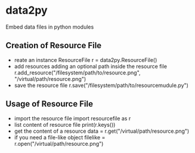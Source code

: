 data2py
=======

Embed data files in python modules

Creation of Resource File 
-------------------------
 - reate an instance ResourceFile
   r = data2py.ResourceFile()
 - add resources adding an optional path inside the resource file
   r.add_resource("/filesystem/path/to/resource.png", "/virtual/path/resource.png")
 - save the resource file
   r.save("/filesystem/path/to/resourcemudule.py")

Usage of Resource File
----------------------
 - import the resource file
   import resourcefile as r
 - list content of resource file
   print(r.keys())
 - get the content of a resource
   data = r.get("/virtual/path/resource.png")
 - if you need a file-like object
   filelike = r.open("/virtual/path/resource.png")
  
